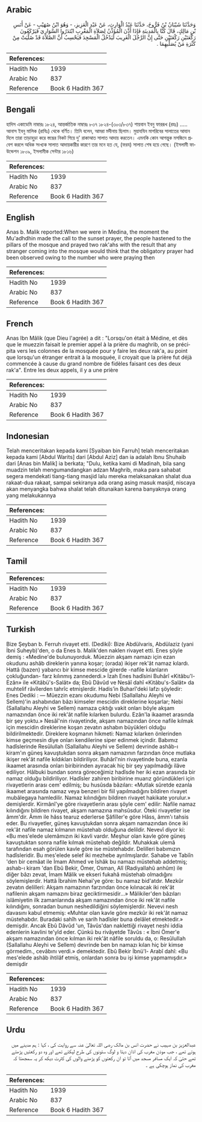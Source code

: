 ## Arabic


<div dir="rtl" lang="ar" style={{fontSize:'larger',backgroundColor:'#f8f9fa',padding:20}}>
وَحَدَّثَنَا شَيْبَانُ بْنُ فَرُّوخَ، حَدَّثَنَا عَبْدُ الْوَارِثِ، عَنْ عَبْدِ الْعَزِيزِ، - وَهُوَ ابْنُ صُهَيْبٍ - عَنْ أَنَسِ بْنِ مَالِكٍ، قَالَ كُنَّا بِالْمَدِينَةِ فَإِذَا أَذَّنَ الْمُؤَذِّنُ لِصَلاَةِ الْمَغْرِبِ ابْتَدَرُوا السَّوَارِيَ فَيَرْكَعُونَ رَكْعَتَيْنِ رَكْعَتَيْنِ حَتَّى إِنَّ الرَّجُلَ الْغَرِيبَ لَيَدْخُلُ الْمَسْجِدَ فَيَحْسِبُ أَنَّ الصَّلاَةَ قَدْ صُلِّيَتْ مِنْ كَثْرَةِ مَنْ يُصَلِّيهِمَا ‏.‏
</div>
<div style={{backgroundColor:'#f8f9fa',padding:20, marginBottom: 10}}><table> <thead> <tr> <th>References:</th> <th></th> </tr> </thead> <tbody><tr><td>Hadith No</td><td>1939</td></tr><tr><td>Arabic No</td><td>837</td></tr><tr><td>Reference</td><td>Book 6 Hadith 367</td></tr></tbody></table></div>

## Bengali


<div dir="ltr" lang="bn" style={{fontSize:'larger',backgroundColor:'#f8f9fa',padding:20}}>
হাদিস একাডেমি নাম্বারঃ ১৮২৪, আন্তর্জাতিক নাম্বারঃ ৮৩৭ ১৮২৪-(৩০৩/৮৩৭) শায়বান ইবনু ফাররূখ (রহঃ) ..... আনাস ইবনু মালিক (রাযিঃ) থেকে বর্ণিত। তিনি বলেন, আমরা মদীনায় ছিলাম। মুয়াযযিন মাগরিবের সালাতের আযান দিলে তারা তাড়াহুড়া করে স্তম্ভের নিকট গিয়ে দু' রাকাআত সালাত আদায় করতেন। এমনকি কোন আগন্তুক মসজিদে প্রবেশ করলে অধিক সংখ্যক সালাত আদায়কারীর কারণে তার মনে হত যে, (ফরয) সালাত শেষ হয়ে গেছে। (ইসলামী ফাউন্ডেশন ১৮০৯, ইসলামীক সেন্টার ১৮১৬)
</div>
<div style={{backgroundColor:'#f8f9fa',padding:20, marginBottom: 10}}><table> <thead> <tr> <th>References:</th> <th></th> </tr> </thead> <tbody><tr><td>Hadith No</td><td>1939</td></tr><tr><td>Arabic No</td><td>837</td></tr><tr><td>Reference</td><td>Book 6 Hadith 367</td></tr></tbody></table></div>

## English


<div dir="ltr" lang="en" style={{fontSize:'larger',backgroundColor:'#f8f9fa',padding:20}}>
Anas b. Malik reported:When we were in Medina, the moment the Mu'adhdhin made the call to the sunset prayer, the people hastened to the pillars of the mosque and prayed two rak'ahs with the result that any stranger coming into the mosque would think that the obligatory prayer had been observed owing to the number who were praying then
</div>
<div style={{backgroundColor:'#f8f9fa',padding:20, marginBottom: 10}}><table> <thead> <tr> <th>References:</th> <th></th> </tr> </thead> <tbody><tr><td>Hadith No</td><td>1939</td></tr><tr><td>Arabic No</td><td>837</td></tr><tr><td>Reference</td><td>Book 6 Hadith 367</td></tr></tbody></table></div>

## French


<div dir="ltr" lang="fr" style={{fontSize:'larger',backgroundColor:'#f8f9fa',padding:20}}>
Anas Ibn Mâlik (que Dieu l'agrée) a dit : "Lorsqu'on était à Médine, et dès que le muezzin faisait le premier appel à la prière du maghrib, on se précipita vers les colonnes de la mosquée pour y faire les deux rak'a, au point que lorsqu'un étranger entrait à la mosquée, il croyait que la prière fut déjà commencée à cause du grand nombre de fidèles faisant ces des deux rak'a". Entre les deux appels, il y a une prière
</div>
<div style={{backgroundColor:'#f8f9fa',padding:20, marginBottom: 10}}><table> <thead> <tr> <th>References:</th> <th></th> </tr> </thead> <tbody><tr><td>Hadith No</td><td>1939</td></tr><tr><td>Arabic No</td><td>837</td></tr><tr><td>Reference</td><td>Book 6 Hadith 367</td></tr></tbody></table></div>

## Indonesian


<div dir="ltr" lang="id" style={{fontSize:'larger',backgroundColor:'#f8f9fa',padding:20}}>
Telah menceritakan kepada kami [Syaiban bin Farruh] telah menceritakan kepada kami [Abdul Warits] dari [Abdul Aziz] dan ia adalah Ibnu Shuhaib dari [Anas bin Malik] ia berkata; "Dulu, ketika kami di Madinah, bila sang muadzin telah mengumandangkan adzan Maghrib, maka para sahabat segera mendekati tiang-tiang masjid lalu mereka melaksanakan shalat dua rakaat-dua rakaat, sampai sekiranya ada orang asing masuk masjid, niscaya akan menyangka bahwa shalat telah ditunaikan karena banyaknya orang yang melakukannya
</div>
<div style={{backgroundColor:'#f8f9fa',padding:20, marginBottom: 10}}><table> <thead> <tr> <th>References:</th> <th></th> </tr> </thead> <tbody><tr><td>Hadith No</td><td>1939</td></tr><tr><td>Arabic No</td><td>837</td></tr><tr><td>Reference</td><td>Book 6 Hadith 367</td></tr></tbody></table></div>

## Tamil


<div dir="ltr" lang="ta" style={{fontSize:'larger',backgroundColor:'#f8f9fa',padding:20}}>

</div>
<div style={{backgroundColor:'#f8f9fa',padding:20, marginBottom: 10}}><table> <thead> <tr> <th>References:</th> <th></th> </tr> </thead> <tbody><tr><td>Hadith No</td><td>1939</td></tr><tr><td>Arabic No</td><td>837</td></tr><tr><td>Reference</td><td>Book 6 Hadith 367</td></tr></tbody></table></div>

## Turkish


<div dir="ltr" lang="tr" style={{fontSize:'larger',backgroundColor:'#f8f9fa',padding:20}}>
Bize Şeyban b. Ferruh rivayet etti. (Dediki): Bize Abdülvaris, Abdülaziz (yani İbni Suheyb)'den, o da Enes b. Malik'den naklen rivayet etti. Enes şöyle demiş : «Medine'de bulunuyorduk. Müezzin akşam namazı için ezan okudunu ashâb direklerin yanına koşar; (orada) ikişer rek'ât namaz kılardı. Hattâ (bazen) yabancı bir kimse mescide girerde -nafile kılanların çokluğundan- farz kılınmış zannederdi.» İzah Enes hadîsini Buhârî «Kitâbu'l-Ezân» ile «Kitâbü's-Salât» da; Ebû Dâvûd ve Nesâî dahî «Kitâbu's-Salât» da muhtelif râvîlerden tahrîc etmişlerdir. Hadis’in Buharî'deki lafzı şöyledir: Enes Dediki : — Müezzin ezanı okudumu Nebi (Sallallahu Aleyhi ve Sellem)'in ashabından bâzı kimseler mescidin direklerine koşarlar; Nebi (Sallallahu Aleyhi ve Sellem) namaza çıktığı vakit onları böyle akşam namazından önce iki rek'ât nafile kılarken bulurdu. Ezân'la ikaamet arasında bir şey yoktu.» Nesâî'nin rivayetinde, akşam namazından önce nafile kılmak için mescidin direklerine koşan zevatın ashabın büyükleri olduğu bildirilmektedir. Direklere koşmanın hikmeti: Namaz kılarken önlerinden kimse geçmesin diye onları kendilerine siper edinmek içindir. Babımız hadîslerinde Resûlullah (Sallallahu Aleyhi ve Sellem) devrinde ashâb-ı kiram'ın güneş kavuştukdan sonra akşam namazının farzından önce mutlaka ikişer rek'ât nafile kıldıkları bildiriliyor. Buhârî'nin rivayetinde buna, ezanla ikaamet arasında onları biribirinden ayıracak hiç bir şey yapılmadığı ilâve ediliyor. Hâlbuki bundan sonra göreceğimiz hadîsde her iki ezan arasında bir namaz olduğu bildiriliyor. Hadîsler zahiren biribirine muarız göründükleri için rivayetlerin arası cem' edilmiş; bu husûsda bâzıları: «Mutlak sûretde ezanla ikaamet arasında namaz veya benzeri bir fiil yapılmadığını bildiren rivayet mubâlegaya hamledilir. Namaz kılındığını bildiren rivayet hakikate yorulur.» demişlerdir. Kirmânî'ye göre rivayetlerin arası şöyle cem' edilir: Nafile namaz kılındığını bildiren rivayet, akşam namazına mahsûsdur. Öteki rivayetler ise âmm'dir. Âmm ile hâss tearuz ederlerse ŞâfiîIer'e göre Hâss, âmm'ı tahsis eder. Bu rivayetler, güneş kavuştukdan sonra akşam namazından önce iki rek'ât nafile namaz kılmanın müstehab olduğuna delildir. Nevevî diyor ki: «Bu mes'elede ulemâmızın iki kavli vardır. Meşhur olan kavle göre güneş kavuştuktan sonra nafile kılmak müstehab değildir. Muhakkak ulemâ tarafından esah görülen kavle göre ise müstehabdır. Delilleri babımızın hadîsleridir. Bu mes'elede selef iki mezhebe ayrılmışlardır. Sahabe ve Tabiîn 'den bir cemâat ile İmam Ahmed ve İshâk bu namazı müstehab addetmiş; ashab-ı kiram 'dan Ebû Bekir, Ömer, Osman, Alî (Radiyallahû anhûm) ile diğer bâzı zevat, İmam Mâlik ve ekseri fukahâ müstehab olmadığını söylemişlerdir. Hattâ İbrahim Nehai'ye göre: bu namaz bid'atdır. Mezkûr zevatın delilleri: Akşam namazının farzından önce kılınacak iki rek'ât nafilenin akşam namazını biraz geciktirmesidir...» MâIikiler'den bâzıları islâmiyetin ilk zamanlarında akşam namazından önce iki rek'ât nafile kılındığını, sonradan bunun neshedildiğini söylemişlerdir. Nevevi nesh davasını kabul etmemiş: «Muhtar olan kavle göre mezkûr iki rek'ât namaz müstehabdır. Buradaki sahîh ve sarih hadîsler buna delâlet etmektedir.» demişdir. Ancak Ebû Dâvûd 'un, Tâvûs'dan naklettiği rivayet neshi iddia edenlerin kavlini te'yîd eder. Çünkü bu rivâyetde Tâvûs : « İbni Ömer'e akşam namazından önce kılman iki rek'ât nâfile soruldu da, o: ResûluIIah (Sallallahu Aleyhi ve Sellem) devrinde ben bn namazı kılan hiç bir kimse görmedim., cevâbını verdi.» demektedir. Ebû Bekir İbnü'l- Arabî dahî: «Bu mes'elede ashâb ihtilâf etmiş, onlardan sonra bu işi kimse yapmamışdır.» demişdir
</div>
<div style={{backgroundColor:'#f8f9fa',padding:20, marginBottom: 10}}><table> <thead> <tr> <th>References:</th> <th></th> </tr> </thead> <tbody><tr><td>Hadith No</td><td>1939</td></tr><tr><td>Arabic No</td><td>837</td></tr><tr><td>Reference</td><td>Book 6 Hadith 367</td></tr></tbody></table></div>

## Urdu


<div dir="rtl" lang="ur" style={{fontSize:'larger',backgroundColor:'#f8f9fa',padding:20}}>
عبدالعزیز بن صہیب نے حضرت انس بن مالک رضی اللہ تعالیٰ عنہ سے روایت کی ، کہا : ہم مدینے میں ہوتے تھے ، جب موذن مغرب کی اذان دیتا و لوگ ستونوں کی طرح لپکتے تھے اور وہ دو رکعتیں پڑھتے تھے حتیٰ کہ ایک مسافر مسجد میں آتا تو ان رکعتوں کو پڑھنے والوں کی کثرت دیکھ کر یہ سمجھتا کہ مغرب کی نماز ہوچکی ہے ۔
</div>
<div style={{backgroundColor:'#f8f9fa',padding:20, marginBottom: 10}}><table> <thead> <tr> <th>References:</th> <th></th> </tr> </thead> <tbody><tr><td>Hadith No</td><td>1939</td></tr><tr><td>Arabic No</td><td>837</td></tr><tr><td>Reference</td><td>Book 6 Hadith 367</td></tr></tbody></table></div>